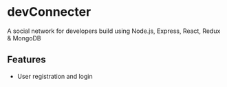 # devConnecter

A social network for developers build using Node.js, Express, React, Redux & MongoDB

## Features
 * User registration and login
